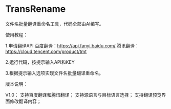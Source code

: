 # TransRename
文件名批量翻译重命名工具，代码全部由AI编写。

使用教程：  

1.申请翻译API
百度翻译：https://api.fanyi.baidu.com/
腾讯翻译：https://cloud.tencent.com/product/tmt

2.运行代码，按提示输入API和KEY

3.根据提示输入选项实现文件名批量翻译重命名。

版本说明：

V1.0：
支持百度翻译和腾讯翻译；
支持源语言与目标语言选择；
支持翻译预览界面修改翻译内容；
